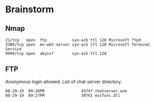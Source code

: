 # Brainstorm  

## Nmap  

```
21/tcp   open  ftp           syn-ack ttl 128 Microsoft ftpd
3389/tcp open  ms-wbt-server syn-ack ttl 128 Microsoft Terminal Service
9999/tcp open  abyss?        syn-ack ttl 128
```  

## FTP  

Anonymous login allowed. List of chat server directory.  

```
08-29-19  09:26PM                43747 chatserver.exe
08-29-19  09:27PM                30761 essfunc.dll
```  

